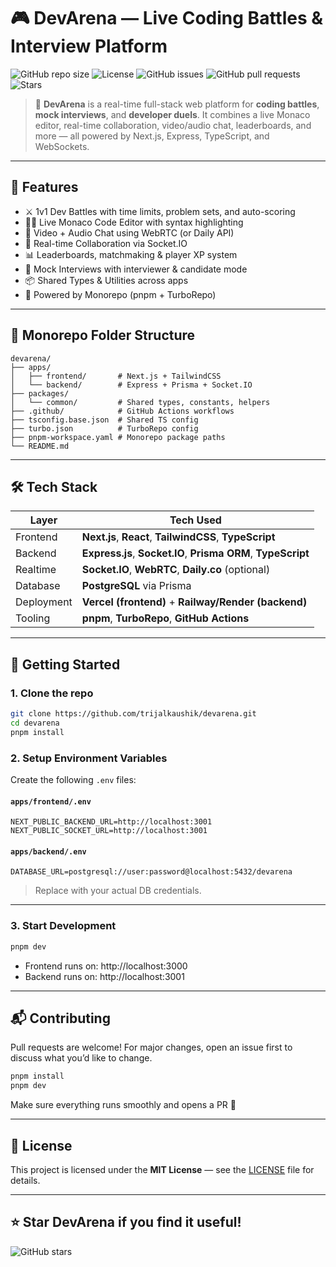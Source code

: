 # 🎮 DevArena — Live Coding Battles & Interview Platform

![GitHub repo size](https://img.shields.io/github/repo-size/trijalkaushik/devarena)
![License](https://img.shields.io/github/license/trijalkaushik/devarena)
![GitHub issues](https://img.shields.io/github/issues/trijalkaushik/devarena)
![GitHub pull requests](https://img.shields.io/github/issues-pr/trijalkaushik/devarena)
![Stars](https://img.shields.io/github/stars/trijalkaushik/devarena?style=social)

> 🚀 **DevArena** is a real-time full-stack web platform for **coding battles**, **mock interviews**, and **developer duels**. It combines a live Monaco editor, real-time collaboration, video/audio chat, leaderboards, and more — all powered by Next.js, Express, TypeScript, and WebSockets.

---

## 🧠 Features

- ⚔️ 1v1 Dev Battles with time limits, problem sets, and auto-scoring
- 🧑‍💻 Live Monaco Code Editor with syntax highlighting
- 🎥 Video + Audio Chat using WebRTC (or Daily API)
- 🔁 Real-time Collaboration via Socket.IO
- 📊 Leaderboards, matchmaking & player XP system
- 🧪 Mock Interviews with interviewer & candidate mode
- 📦 Shared Types & Utilities across apps
- 🚀 Powered by Monorepo (pnpm + TurboRepo)

---

## 🧱 Monorepo Folder Structure

```
devarena/
├── apps/
│   ├── frontend/       # Next.js + TailwindCSS
│   └── backend/        # Express + Prisma + Socket.IO
├── packages/
│   └── common/         # Shared types, constants, helpers
├── .github/            # GitHub Actions workflows
├── tsconfig.base.json  # Shared TS config
├── turbo.json          # TurboRepo config
├── pnpm-workspace.yaml # Monorepo package paths
└── README.md
```

---

## 🛠️ Tech Stack

| Layer        | Tech Used |
|--------------|-----------|
| Frontend     | **Next.js**, **React**, **TailwindCSS**, **TypeScript** |
| Backend      | **Express.js**, **Socket.IO**, **Prisma ORM**, **TypeScript** |
| Realtime     | **Socket.IO**, **WebRTC**, **Daily.co** (optional) |
| Database     | **PostgreSQL** via Prisma |
| Deployment   | **Vercel (frontend)** + **Railway/Render (backend)** |
| Tooling      | **pnpm**, **TurboRepo**, **GitHub Actions** |

---

## 🚀 Getting Started

### 1. Clone the repo

```bash
git clone https://github.com/trijalkaushik/devarena.git
cd devarena
pnpm install
```

### 2. Setup Environment Variables

Create the following `.env` files:

#### `apps/frontend/.env`
```env
NEXT_PUBLIC_BACKEND_URL=http://localhost:3001
NEXT_PUBLIC_SOCKET_URL=http://localhost:3001
```

#### `apps/backend/.env`
```env
DATABASE_URL=postgresql://user:password@localhost:5432/devarena
```

> Replace with your actual DB credentials.

---

### 3. Start Development

```bash
pnpm dev
```

- Frontend runs on: http://localhost:3000
- Backend runs on: http://localhost:3001

---

## 📬 Contributing

Pull requests are welcome! For major changes, open an issue first to discuss what you’d like to change.

```bash
pnpm install
pnpm dev
```

Make sure everything runs smoothly and opens a PR 🎯

---

## 📜 License

This project is licensed under the **MIT License** — see the [LICENSE](./LICENSE) file for details.

---

## ⭐ Star DevArena if you find it useful!

![GitHub stars](https://img.shields.io/github/stars/trijalkaushik/devarena?style=social)
